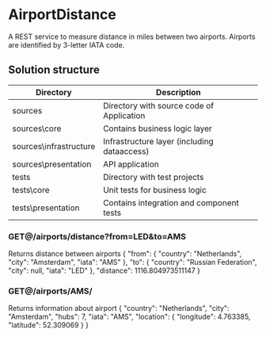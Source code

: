 # AirportDistance
A REST service to measure distance in miles between two airports. Airports are identified by 3-letter IATA code.

## Solution structure
| Directory | Description |
| ------ | ------------------------------------------------------------ |
| sources | Directory with source code of Application |
| sources\core | Contains business logic layer |
| sources\infrastructure | Infrastructure layer (including dataaccess) |
| sources\presentation | API application |
| tests | Directory with test projects |
| tests\core | Unit tests for business logic |
| tests\presentation | Contains integration and component tests |


### GET@/airports/distance?from=LED&to=AMS
Returns distance between airports
{
    "from": {
        "country": "Netherlands",
        "city": "Amsterdam",
        "iata": "AMS"
    },
    "to": {
        "country": "Russian Federation",
        "city": null,
        "iata": "LED"
    },
    "distance": 1116.804973511147
}


### GET@/airports/AMS/
Returns information about airport
{
    "country": "Netherlands",
    "city": "Amsterdam",
    "hubs": 7,
    "iata": "AMS",
    "location": {
        "longitude": 4.763385,
        "latitude": 52.309069
    }
}
